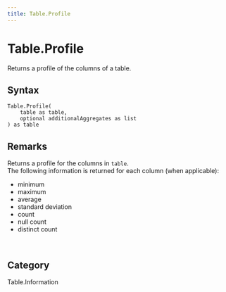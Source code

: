 ```yaml
---
title: Table.Profile
---
```


# Table.Profile


Returns a profile of the columns of a table.


## Syntax

```powerquery
Table.Profile(
    table as table,
    optional additionalAggregates as list
) as table
```


## Remarks

Returns a profile for the columns in <code>table</code>.<br />The following information is returned for each column (when applicable):<ul>  <li>minimum</li>  <li>maximum</li>  <li>average</li>  <li>standard deviation</li>  <li>count</li>  <li>null count</li>  <li>distinct count</li></ul><br />



## Category
Table.Information
